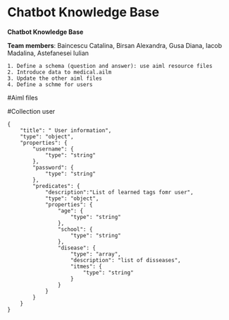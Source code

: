 # Chatbot Knowledge Base

<b>Chatbot Knowledge Base</b>

__Team members__: Baincescu Catalina, Birsan Alexandra, Gusa Diana, Iacob Madalina, Astefanesei Iulian

	1. Define a schema (question and answer): use aiml resource files
	2. Introduce data to medical.ailm
	3. Update the other aiml files
	4. Define a schme for users
	

#Aiml files
	
#Collection user	

	{
		"title": " User information",
		"type": "object",
		"properties": {
			"username": {
				"type": "string"
			},
			"password": {
				"type": "string"
			},
			"predicates": {
				"description":"List of learned tags fomr user",
				"type": "object",
				"properties": {
					"age": {
						"type": "string"
					},
					"school": {
						"type": "string"
					},
					"disease": {
						"type": "array",
						"description": "list of disseases",
						"itmes": {
							"type": "string"
						}
					}
				}
			}
		}
	}
